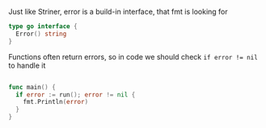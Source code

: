 Just like Striner, error is a build-in interface, that fmt is looking for 
```go
type go interface {
  Error() string
}
```

Functions often return errors, so in code we should check `if error != nil` to handle it

```go

func main() {
  if error := run(); error != nil {
    fmt.Println(error)
  }
}
```
